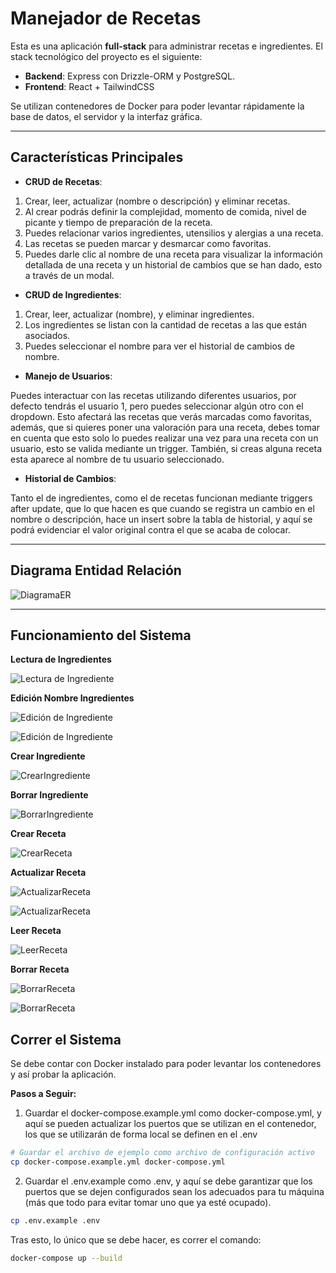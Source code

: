 # Manejador de Recetas

Esta es una aplicación **full-stack** para administrar recetas e ingredientes. El stack tecnológico del proyecto es el siguiente:

- **Backend**: Express con Drizzle-ORM y PostgreSQL.
- **Frontend**: React + TailwindCSS

Se utilizan contenedores de Docker para poder levantar rápidamente la base de datos, el servidor y la interfaz gráfica.

---

## Características Principales

- **CRUD de Recetas**:

1. Crear, leer, actualizar (nombre o descripción) y eliminar recetas.
2. Al crear podrás definir la complejidad, momento de comida, nivel de picante y tiempo de preparación de la receta.
3. Puedes relacionar varios ingredientes, utensilios y alergias a una receta.
4. Las recetas se pueden marcar y desmarcar como favoritas.
5. Puedes darle clic al nombre de una receta para visualizar la información detallada de una receta y un historial de cambios que se han dado, esto a través de un modal.

- **CRUD de Ingredientes**:

1. Crear, leer, actualizar (nombre), y eliminar ingredientes.
2. Los ingredientes se listan con la cantidad de recetas a las que están asociados.
3. Puedes seleccionar el nombre para ver el historial de cambios de nombre.

- **Manejo de Usuarios**:

Puedes interactuar con las recetas utilizando diferentes usuarios, por defecto tendrás el usuario 1, pero puedes seleccionar algún otro con el dropdown. Esto afectará las recetas que verás marcadas como favoritas, además, que si quieres poner una valoración para una receta, debes tomar en cuenta que esto solo lo puedes realizar una vez para una receta con un usuario, esto se valida mediante un trigger. También, si creas alguna receta esta aparece al nombre de tu usuario seleccionado.

- **Historial de Cambios**:

Tanto el de ingredientes, como el de recetas funcionan mediante triggers after update, que lo que hacen es que cuando se registra un cambio en el nombre o descripción, hace un insert sobre la tabla de historial, y aquí se podrá evidenciar el valor original contra el que se acaba de colocar.

--- 

## Diagrama Entidad Relación

![DiagramaER](resources/der.png)

---

## Funcionamiento del Sistema

**Lectura de Ingredientes**

![Lectura de Ingrediente](resources/read_ing.png)

**Edición Nombre Ingredientes**

![Edición de Ingrediente](resources/update_ing.png)

![Edición de Ingrediente](resources/update1_ing.png)

**Crear Ingrediente**

![CrearIngrediente](resources/create_ing.png)

**Borrar Ingrediente**

![BorrarIngrediente](resources/del_ing.png)

**Crear Receta**

![CrearReceta](resources/create_rec.png)

**Actualizar Receta**

![ActualizarReceta](resources/update_rec.png)

![ActualizarReceta](resources/update2_rec.png)

**Leer Receta**

![LeerReceta](resources/lect_rec.png)

**Borrar Receta**

![BorrarReceta](resources/del1_rec.png)

![BorrarReceta](resources/del2_rec.png)

## Correr el Sistema

Se debe contar con Docker instalado para poder levantar los contenedores y así probar la aplicación.

**Pasos a Seguir:**

1. Guardar el docker-compose.example.yml como docker-compose.yml, y aquí se pueden actualizar los puertos que se utilizan en el contenedor, los que se utilizarán de forma local se definen en el .env

```bash
# Guardar el archivo de ejemplo como archivo de configuración activo
cp docker-compose.example.yml docker-compose.yml
```

2. Guardar el .env.example como .env, y aquí se debe garantizar que los puertos que se dejen configurados sean los adecuados para tu máquina (más que todo para evitar tomar uno que ya esté ocupado).

```bash
cp .env.example .env
```

Tras esto, lo único que se debe hacer, es correr el comando:

```bash
docker-compose up --build
```

